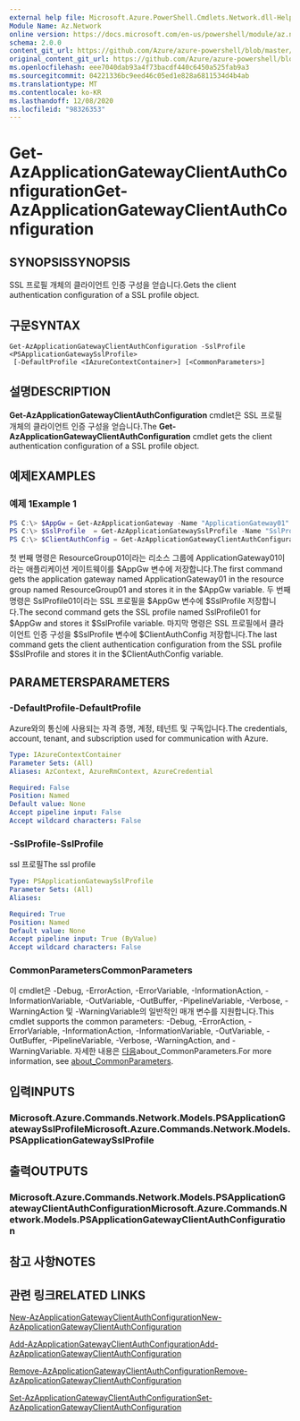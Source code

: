 ```yaml
---
external help file: Microsoft.Azure.PowerShell.Cmdlets.Network.dll-Help.xml
Module Name: Az.Network
online version: https://docs.microsoft.com/en-us/powershell/module/az.network/get-azapplicationgatewayclientauthconfiguration
schema: 2.0.0
content_git_url: https://github.com/Azure/azure-powershell/blob/master/src/Network/Network/help/Get-AzApplicationGatewayClientAuthConfiguration.md
original_content_git_url: https://github.com/Azure/azure-powershell/blob/master/src/Network/Network/help/Get-AzApplicationGatewayClientAuthConfiguration.md
ms.openlocfilehash: eee7040dab93a4f73bacdf440c6450a525fab9a3
ms.sourcegitcommit: 04221336bc9eed46c05ed1e828a6811534d4b4ab
ms.translationtype: MT
ms.contentlocale: ko-KR
ms.lasthandoff: 12/08/2020
ms.locfileid: "98326353"
---
```

# <span data-ttu-id="fea4d-101">Get-AzApplicationGatewayClientAuthConfiguration</span><span class="sxs-lookup"><span data-stu-id="fea4d-101">Get-AzApplicationGatewayClientAuthConfiguration</span></span>

## <span data-ttu-id="fea4d-102">SYNOPSIS</span><span class="sxs-lookup"><span data-stu-id="fea4d-102">SYNOPSIS</span></span>
<span data-ttu-id="fea4d-103">SSL 프로필 개체의 클라이언트 인증 구성을 얻습니다.</span><span class="sxs-lookup"><span data-stu-id="fea4d-103">Gets the client authentication configuration of a SSL profile object.</span></span>

## <span data-ttu-id="fea4d-104">구문</span><span class="sxs-lookup"><span data-stu-id="fea4d-104">SYNTAX</span></span>

```
Get-AzApplicationGatewayClientAuthConfiguration -SslProfile <PSApplicationGatewaySslProfile>
 [-DefaultProfile <IAzureContextContainer>] [<CommonParameters>]
```

## <span data-ttu-id="fea4d-105">설명</span><span class="sxs-lookup"><span data-stu-id="fea4d-105">DESCRIPTION</span></span>
<span data-ttu-id="fea4d-106">**Get-AzApplicationGatewayClientAuthConfiguration** cmdlet은 SSL 프로필 개체의 클라이언트 인증 구성을 얻습니다.</span><span class="sxs-lookup"><span data-stu-id="fea4d-106">The **Get-AzApplicationGatewayClientAuthConfiguration** cmdlet gets the client authentication configuration of a SSL profile object.</span></span>

## <span data-ttu-id="fea4d-107">예제</span><span class="sxs-lookup"><span data-stu-id="fea4d-107">EXAMPLES</span></span>

### <span data-ttu-id="fea4d-108">예제 1</span><span class="sxs-lookup"><span data-stu-id="fea4d-108">Example 1</span></span>
```powershell
PS C:\> $AppGw = Get-AzApplicationGateway -Name "ApplicationGateway01" -ResourceGroupName "ResourceGroup01"
PS C:\> $SslProfile  = Get-AzApplicationGatewaySslProfile -Name "SslProfile01" -ApplicationGateway $AppGw
PS C:\> $ClientAuthConfig = Get-AzApplicationGatewayClientAuthConfiguration -SslProfile $SslProfile
```

<span data-ttu-id="fea4d-109">첫 번째 명령은 ResourceGroup01이라는 리소스 그룹에 ApplicationGateway01이라는 애플리케이션 게이트웨이를 $AppGw 변수에 저장합니다.</span><span class="sxs-lookup"><span data-stu-id="fea4d-109">The first command gets the application gateway named ApplicationGateway01 in the resource group named ResourceGroup01 and stores it in the $AppGw variable.</span></span> <span data-ttu-id="fea4d-110">두 번째 명령은 SslProfile01이라는 SSL 프로필을 $AppGw 변수에 $SslProfile 저장합니다.</span><span class="sxs-lookup"><span data-stu-id="fea4d-110">The second command gets the SSL profile named SslProfile01 for $AppGw and stores it $SslProfile variable.</span></span> <span data-ttu-id="fea4d-111">마지막 명령은 SSL 프로필에서 클라이언트 인증 구성을 $SslProfile 변수에 $ClientAuthConfig 저장합니다.</span><span class="sxs-lookup"><span data-stu-id="fea4d-111">The last command gets the client authentication configuration from the SSL profile $SslProfile and stores it in the $ClientAuthConfig variable.</span></span>

## <span data-ttu-id="fea4d-112">PARAMETERS</span><span class="sxs-lookup"><span data-stu-id="fea4d-112">PARAMETERS</span></span>

### <span data-ttu-id="fea4d-113">-DefaultProfile</span><span class="sxs-lookup"><span data-stu-id="fea4d-113">-DefaultProfile</span></span>
<span data-ttu-id="fea4d-114">Azure와의 통신에 사용되는 자격 증명, 계정, 테넌트 및 구독입니다.</span><span class="sxs-lookup"><span data-stu-id="fea4d-114">The credentials, account, tenant, and subscription used for communication with Azure.</span></span>

```yaml
Type: IAzureContextContainer
Parameter Sets: (All)
Aliases: AzContext, AzureRmContext, AzureCredential

Required: False
Position: Named
Default value: None
Accept pipeline input: False
Accept wildcard characters: False
```

### <span data-ttu-id="fea4d-115">-SslProfile</span><span class="sxs-lookup"><span data-stu-id="fea4d-115">-SslProfile</span></span>
<span data-ttu-id="fea4d-116">ssl 프로필</span><span class="sxs-lookup"><span data-stu-id="fea4d-116">The ssl profile</span></span>

```yaml
Type: PSApplicationGatewaySslProfile
Parameter Sets: (All)
Aliases:

Required: True
Position: Named
Default value: None
Accept pipeline input: True (ByValue)
Accept wildcard characters: False
```

### <span data-ttu-id="fea4d-117">CommonParameters</span><span class="sxs-lookup"><span data-stu-id="fea4d-117">CommonParameters</span></span>
<span data-ttu-id="fea4d-118">이 cmdlet은 -Debug, -ErrorAction, -ErrorVariable, -InformationAction, -InformationVariable, -OutVariable, -OutBuffer, -PipelineVariable, -Verbose, -WarningAction 및 -WarningVariable의 일반적인 매개 변수를 지원합니다.</span><span class="sxs-lookup"><span data-stu-id="fea4d-118">This cmdlet supports the common parameters: -Debug, -ErrorAction, -ErrorVariable, -InformationAction, -InformationVariable, -OutVariable, -OutBuffer, -PipelineVariable, -Verbose, -WarningAction, and -WarningVariable.</span></span> <span data-ttu-id="fea4d-119">자세한 내용은 [다음](http://go.microsoft.com/fwlink/?LinkID=113216)about_CommonParameters.</span><span class="sxs-lookup"><span data-stu-id="fea4d-119">For more information, see [about_CommonParameters](http://go.microsoft.com/fwlink/?LinkID=113216).</span></span>

## <span data-ttu-id="fea4d-120">입력</span><span class="sxs-lookup"><span data-stu-id="fea4d-120">INPUTS</span></span>

### <span data-ttu-id="fea4d-121">Microsoft.Azure.Commands.Network.Models.PSApplicationGatewaySslProfile</span><span class="sxs-lookup"><span data-stu-id="fea4d-121">Microsoft.Azure.Commands.Network.Models.PSApplicationGatewaySslProfile</span></span>

## <span data-ttu-id="fea4d-122">출력</span><span class="sxs-lookup"><span data-stu-id="fea4d-122">OUTPUTS</span></span>

### <span data-ttu-id="fea4d-123">Microsoft.Azure.Commands.Network.Models.PSApplicationGatewayClientAuthConfiguration</span><span class="sxs-lookup"><span data-stu-id="fea4d-123">Microsoft.Azure.Commands.Network.Models.PSApplicationGatewayClientAuthConfiguration</span></span>

## <span data-ttu-id="fea4d-124">참고 사항</span><span class="sxs-lookup"><span data-stu-id="fea4d-124">NOTES</span></span>

## <span data-ttu-id="fea4d-125">관련 링크</span><span class="sxs-lookup"><span data-stu-id="fea4d-125">RELATED LINKS</span></span>

[<span data-ttu-id="fea4d-126">New-AzApplicationGatewayClientAuthConfiguration</span><span class="sxs-lookup"><span data-stu-id="fea4d-126">New-AzApplicationGatewayClientAuthConfiguration</span></span>](./New-AzApplicationGatewayClientAuthConfiguration.md)

[<span data-ttu-id="fea4d-127">Add-AzApplicationGatewayClientAuthConfiguration</span><span class="sxs-lookup"><span data-stu-id="fea4d-127">Add-AzApplicationGatewayClientAuthConfiguration</span></span>](./Add-AzApplicationGatewayClientAuthConfiguration.md)

[<span data-ttu-id="fea4d-128">Remove-AzApplicationGatewayClientAuthConfiguration</span><span class="sxs-lookup"><span data-stu-id="fea4d-128">Remove-AzApplicationGatewayClientAuthConfiguration</span></span>](./Remove-AzApplicationGatewayClientAuthConfiguration.md)

[<span data-ttu-id="fea4d-129">Set-AzApplicationGatewayClientAuthConfiguration</span><span class="sxs-lookup"><span data-stu-id="fea4d-129">Set-AzApplicationGatewayClientAuthConfiguration</span></span>](./Set-AzApplicationGatewayClientAuthConfiguration.md)